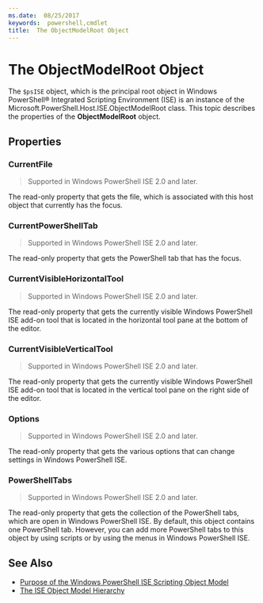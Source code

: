 ```yaml
---
ms.date:  08/25/2017
keywords:  powershell,cmdlet
title:  The ObjectModelRoot Object
---
```


# The ObjectModelRoot Object

The `$psISE` object, which is the principal root object in Windows PowerShell® Integrated Scripting
Environment (ISE) is an instance of the Microsoft.PowerShell.Host.ISE.ObjectModelRoot class. This
topic describes the properties of the **ObjectModelRoot** object.

## Properties

### CurrentFile

> Supported in Windows PowerShell ISE 2.0 and later.

The read-only property that gets the file, which is associated with this host object that currently
has the focus.

### CurrentPowerShellTab

> Supported in Windows PowerShell ISE 2.0 and later.

The read-only property that gets the PowerShell tab that has the focus.

### CurrentVisibleHorizontalTool

> Supported in Windows PowerShell ISE 2.0 and later.

The read-only property that gets the currently visible
Windows PowerShell ISE add-on tool that is located in
the horizontal tool pane at the bottom of the editor.

### CurrentVisibleVerticalTool

> Supported in Windows PowerShell ISE 2.0 and later.

The read-only property that gets the currently visible Windows PowerShell ISE add-on tool that is
located in the vertical tool pane on the right side of the editor.

### Options

> Supported in Windows PowerShell ISE 2.0 and later.

The read-only property that gets the various options that can change settings in Windows PowerShell
ISE.

### PowerShellTabs

> Supported in Windows PowerShell ISE 2.0 and later.

The read-only property that gets the collection of the PowerShell tabs, which are open in Windows
PowerShell ISE. By default, this object contains one PowerShell tab. However, you can add more
PowerShell tabs to this object by using scripts or by using the menus in Windows PowerShell ISE.

## See Also

- [Purpose of the Windows PowerShell ISE Scripting Object Model](Purpose-of-the-Windows-PowerShell-ISE-Scripting-Object-Model.md)
- [The ISE Object Model Hierarchy](The-ISE-Object-Model-Hierarchy.md)